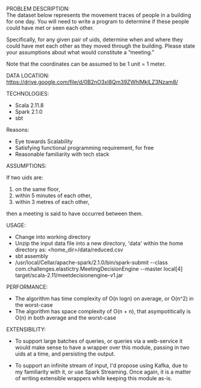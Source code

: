 PROBLEM DESCRIPTION:  
The dataset below represents the movement traces of people in a building for one day. You will need to write a program to determine if these people could have met or seen each other.

Specifically, for any given pair of uids, determine when and where they could have met each other as they moved through the building. Please state your assumptions about what would constitute a “meeting.” 

Note that the coordinates can be assumed to be 1 unit = 1 meter.

DATA LOCATION:  
https://drive.google.com/file/d/0B2nO3xl8Qm39ZWhlMklLZ3Nzam8/

TECHNOLOGIES: 
- Scala 2.11.8
- Spark 2.1.0
- sbt

Reasons:
- Eye towards Scalability
- Satisfying functional programming requirement, for free
- Reasonable familiarity with tech stack

ASSUMPTIONS:

If two uids are:
  1. on the same floor,
  2. within 5 minutes of each other, 
  3. within 3 metres of each other,
  
then a meeting is said to have occurred between them.

USAGE: 
- Change into working directory
- Unzip the input data file into a new directory, 'data' within the home directory as: <home_dir>/data/reduced.csv
- sbt assembly
- /usr/local/Cellar/apache-spark/2.1.0/bin/spark-submit --class com.challenges.elastictry.MeetingDecisionEngine --master local[4] target/scala-2.11/meetdecisionengine-v1.jar <uid1> <uid2>

PERFORMANCE:
- The algorithm has time complexity of O(n logn) on average, or O(n^2) in the worst-case
- The algorithm has space complexity of O(n + n), that asympotitically is O(n) in both average and the worst-case

EXTENSIBILITY:
- To support large batches of queries, or queries via a web-service it would make sense to have a wrapper over this module, passing in two uids at a time, and persisting the output.

- To support an infinite stream of input, I'd propose using Kafka, due to my familiarity with it, or use Spark Streaming. Once again, it is a matter of writing extensible wrappers while keeping this module as-is.
